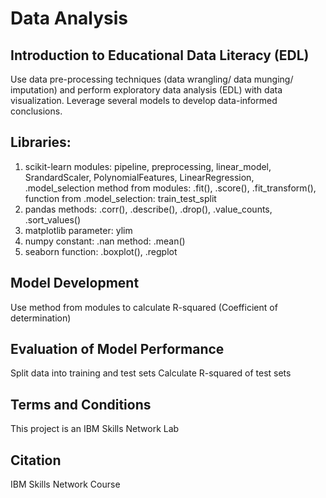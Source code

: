 # Data Analysis


## Introduction to Educational Data Literacy (EDL)
Use data pre-processing techniques (data wrangling/ data munging/ imputation) and perform exploratory data analysis (EDL) with data visualization. Leverage several models to develop data-informed conclusions.


## Libraries:
1. scikit-learn
      modules: pipeline, preprocessing, linear_model, SrandardScaler, PolynomialFeatures, LinearRegression, .model_selection
      method from modules: .fit(), .score(), .fit_transform(),
      function from .model_selection: train_test_split
3. pandas
      methods: .corr(), .describe(), .drop(), .value_counts, .sort_values()
5. matplotlib
      parameter: ylim
7. numpy
      constant: .nan
      method: .mean()
8. seaborn
      function: .boxplot(), .regplot



## Model Development
Use method from modules to calculate R-squared (Coefficient of determination)


## Evaluation of Model Performance
Split data into training and test sets
Calculate R-squared of test sets

## Terms and Conditions
This project is an IBM Skills Network Lab


## Citation
IBM Skills Network Course
